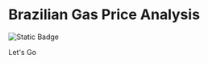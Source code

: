 <h1>Brazilian Gas Price Analysis</h1>

![Static Badge](https://img.shields.io/badge/status-%20project%20under%20development)

Let's Go